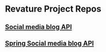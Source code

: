 # Revature Project Repos
## [Social media blog API](https://github.com/ghabrille01/ghabrille01-pep-project)
## [Spring Social media blog API](https://github.com/ghabrille01/ghabrille01-pep-spring-project)